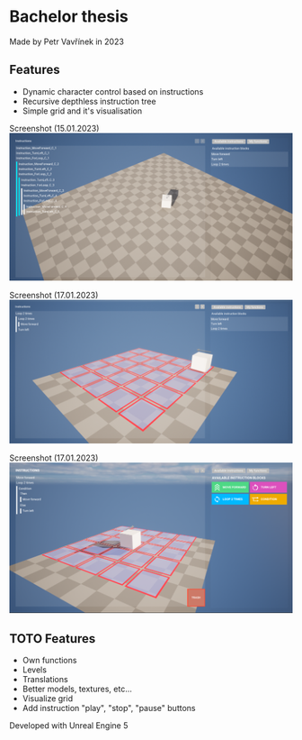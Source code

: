 # Bachelor thesis

Made by Petr Vavřínek in 2023

## Features
- Dynamic character control based on instructions
- Recursive depthless instruction tree
- Simple grid and it's visualisation

Screenshot (15.01.2023)
![Instruction tree](./Docs/screenshot-23-01-15.png)


Screenshot (17.01.2023)
![Simple grid](./Docs/screenshot-23-01-17.png)

Screenshot (17.01.2023)
![Conditional instruction, improved icons](./Docs/screenshot-09-02-2023.png)

## TOTO Features
- Own functions
- Levels
- Translations
- Better models, textures, etc...
- Visualize grid
- Add instruction "play", "stop", "pause" buttons

Developed with Unreal Engine 5

